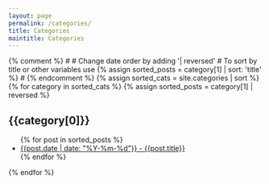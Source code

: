 ```yaml
---
layout: page
permalink: /categories/
title: Categories
maintitle: Categories
---
```


<div id="archives">
{% comment %}
#
#  Change date order by adding '| reversed'
#  To sort by title or other variables use {% assign sorted_posts = category[1] | sort: 'title' %}
#
{% endcomment %}
{% assign sorted_cats = site.categories | sort %}
{% for category in sorted_cats %}
{% assign sorted_posts = category[1] | reversed %}
<h2 id="{{category[0] | uri_escape}}">{{category[0]}}</H2>
<ul>
  {% for post in sorted_posts %}
 	<li><a href="{{ site.url }}{{ site.baseurl }}{{  post.url }}">{{post.date | date: "%Y-%m-%d"}} - {{post.title}}</a></li>
  {% endfor %}
</ul>
{% endfor %}
</div>

